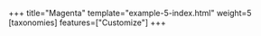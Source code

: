 +++
title="Magenta"
template="example-5-index.html"
weight=5
[taxonomies]
features=["Customize"]
+++
